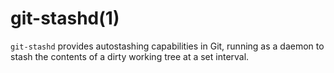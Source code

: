 # git-stashd(1)

`git-stashd` provides autostashing capabilities in Git, running as a daemon to stash the contents of a dirty working tree at a set interval.
